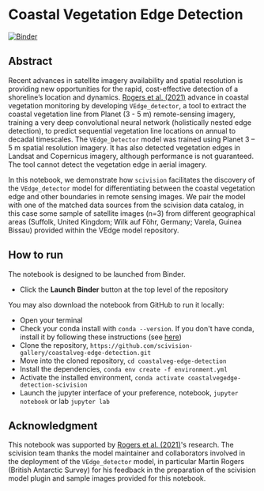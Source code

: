 # Coastal Vegetation Edge Detection

[![Binder](https://mybinder.org/badge_logo.svg)]()

## Abstract
Recent advances in satellite imagery availability and spatial resolution is providing new opportunities for the rapid, cost-effective detection of a shoreline’s location and dynamics. [Rogers et al. (2021)](https://www.tandfonline.com/doi/abs/10.1080/01431161.2021.1897185?journalCode=tres20) advance in coastal vegetation monitoring by developing `VEdge_detector`, a tool to extract the coastal vegetation line from Planet (3 - 5 m) remote-sensing imagery, training a very deep convolutional neural network (holistically nested edge detection), to predict sequential vegetation line locations on annual to decadal timescales. The `VEdge_Detector` model was trained using Planet 3 – 5 m spatial resolution imagery. It has also detected vegetation edges in Landsat and Copernicus imagery, although performance is not guaranteed. The tool cannot detect the vegetation edge in aerial imagery.

In this notebook, we demonstrate how `scivision` facilitates the discovery of the `VEdge_detector` model for differentiating between the coastal vegetation edge and other boundaries in remote sensing images. We pair the model with one of the matched data sources from the scivision data catalog, in this case some sample of satellite images (n=3) from different geographical areas (Suffolk, United Kingdom; Wilk auf Föhr, Germany; Varela, Guinea Bissau) provided within the VEdge model repository.

## How to run

The notebook is designed to be launched from Binder.
* Click the **Launch Binder** button at the top level of the repository

You may also download the notebook from GitHub to run it locally:
* Open your terminal
* Check your conda install with `conda --version`. If you don't have conda, install it by following these instructions (see [here](https://docs.conda.io/en/latest/miniconda.html))
* Clone the repository, `https://github.com/scivision-gallery/coastalveg-edge-detection.git` 
* Move into the cloned repository, `cd coastalveg-edge-detection`
* Install the dependencies, `conda env create -f environment.yml`
* Activate the installed environment, `conda activate coastalvegedge-detection-scivision`
* Launch the jupyter interface of your preference, notebook, `jupyter notebook` or lab `jupyter lab`

## Acknowledgment 
This notebook was supported by [Rogers et al. (2021)](https://www.tandfonline.com/doi/abs/10.1080/01431161.2021.1897185?journalCode=tres20)'s research. The scivision team thanks the model maintainer and collaborators involved in the deployment of the `VEdge_detector` model, in particular Martin Rogers (British Antarctic Survey) for his feedback in the preparation of the scivision model plugin and sample images provided for this notebook.
